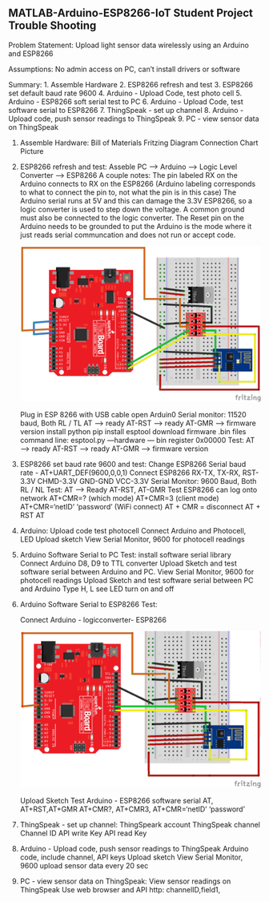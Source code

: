 ## MATLAB-Arduino-ESP8266-IoT Student Project Trouble Shooting
 
Problem Statement: 
    Upload light sensor data wirelessly using an Arduino and ESP8266
 
Assumptions: 
    No admin access on PC, can’t install drivers or software
 
Summary: 
    1. Assemble Hardware
    2. ESP8266 refresh and test
    3. ESP8266 set default baud rate 9600
    4. Arduino - Upload Code, test photo cell
    5. Arduino - ESP8266 soft serial test to PC
    6. Arduino - Upload Code, test software serial to ESP8266
    7. ThingSpeak - set up channel
    8. Arduino - Upload code, push sensor readings to ThingSpeak
    9. PC - view sensor data on ThingSpeak
 
1. Assemble Hardware:
    Bill of Materials
    Fritzing Diagram
    Connection Chart
    Picture
 
2. ESP8266 refresh and test:
    Asseble PC --> Arduino --> Logic Level Converter --> ESP8266
    A couple notes: The pin labeled RX on the Arduino connects to RX on the ESP8266 (Arduino labeling corresponds to what to connect the pin to, not what the pin is in this case)
    The Arduino serial runs at 5V and this can damage the 3.3V ESP8266, so a logic converter is used to step down the voltage. A common ground must also be connected to the logic converter.
    The Reset pin on the Arduino needs to be grounded to put the Arduino is the mode where it just reads serial communcation and does not run or accept code.
    
    ![Alt Name](/doc/Redboard_ESP8266_passthru_serial_bb.png)
    
    
    Plug in ESP 8266 with USB cable
    open Arduin0 Serial monitor: 11520 baud, Both RL / TL
    AT —> ready
    AT-RST —> ready
    AT-GMR —> firmware version
    install python
    pip install esptool
    download firmware .bin files
    command line: esptool.py —hardware — bin register 0x00000
    Test: AT —> ready
    AT-RST —> ready
    AT-GMR —> firmware version
 
3. ESP8266 set baud rate 9600 and test:
    Change ESP8266 Serial baud rate - AT+UART_DEF(9600,0,0,1) 
    Connect ESP8266 RX-TX, TX-RX, RST-3.3V CHMD-3.3V GND-GND VCC-3.3V
    Serial Monitor: 9600 Baud, Both RL / NL
    Test: AT —> Ready AT-RST, AT-GMR
    Test ESP8266 can log onto network
    AT+CMR=? (which mode)
    AT+CMR=3 (client mode)
    AT+CMR=‘netID’ ‘password’ (WiFi connect)
    AT + CMR = disconnect
    AT + RST
    AT
    
 
4. Arduino: Upload code test photocell
    Connect Arduino and Photocell, LED
    Upload sketch
    View Serial Monitor, 9600 for photocell readings
 
5. Arduino Software Serial to PC Test:
    install software serial library
    Connect Arduino D8, D9 to TTL converter
    Upload Sketch and test software serial between Arduino and PC.
    View Serial Monitor, 9600 for photocell readings
    Upload Sketch and test software serial between PC and Arduino
    Type H, L see LED turn on and off
    
 
6. Arduino Software Serial to ESP8266 Test:

    Connect Arduino - logicconverter- ESP8266
    
    ![Alt Name](/doc/Redboard_ESP8266_software_serial_bb.png)
    
    Upload Sketch
    Test Arduino - ESP8266 software serial
    AT, AT+RST,AT+GMR
    AT+CMR?, AT+CMR3, AT+CMR=‘netID’ ‘password’
 
7. ThingSpeak - set up channel:
    ThingSpeark account
    ThingSpeak channel
    Channel ID
    API write Key
    API read Key
 
8. Arduino - Upload code, push sensor readings to ThingSpeak
    Arduino code, include channel, API keys
    Upload sketch
    View Serial Monitor, 9600
    upload sensor data every 20 sec
 
9. PC - view sensor data on ThingSpeak:
    View sensor readings on ThingSpeak
    Use web browser and API http: channelID,field1,
